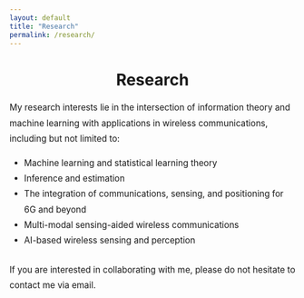```yaml
---
layout: default
title: "Research"
permalink: /research/
---
```


<h1 style="text-align: center;">Research</h1>

<div style="max-width: 1000px; margin: 1rem auto; font-size: 0.95rem; line-height: 1.8; text-align: left;">
  <p>
    My research interests lie in the intersection of information theory and machine learning with applications in wireless communications, including but not limited to:
  </p>

  <ul style="margin-top: 0.5rem; margin-bottom: 1.5rem;">
    <li>Machine learning and statistical learning theory</li>
    <li>Inference and estimation</li>
    <li>The integration of communications, sensing, and positioning for 6G and beyond</li>
    <li>Multi-modal sensing-aided wireless communications</li>
    <li>AI-based wireless sensing and perception</li>
  </ul>

  <p>If you are interested in collaborating with me, please do not hesitate to contact me via email.</p>
</div>
